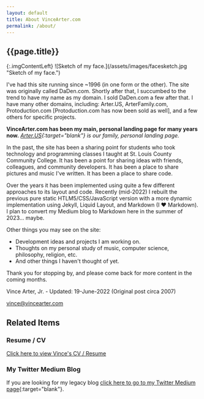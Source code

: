 ```yaml
---
layout: default
title: About VinceArter.com
permalink: /about/
---
```


## {{page.title}}

<article id="article" markdown=1>
{:.imgContentLeft}
![Sketch of my face.](/assets/images/facesketch.jpg "Sketch of my face.")

I've had this site running since ~1996 (in one form or the other). The site was originally called DaDen.com. Shortly after that, I succumbed to the trend to have my name as my domain. I sold DaDen.com a few after that. I have many other domains, including: Arter.US, ArterFamily.com, Protoduction.com [Protoduction.com has now been sold as well], and a few others for specific projects.

**VinceArter.com has been my main, personal landing page for many years now.** _[Arter.US](https://www.arter.us){:target="blank"} is our family, personal landing page._

In the past, the site has been a sharing point for students who took technology and programming classes I taught at St. Louis County Community College. It has been a point for sharing ideas with friends, colleagues, and community developers. It has been a place to share pictures and music I've written. It has been a place to share code.

Over the years it has been implemented using quite a few different approaches to its layout and code. Recently (mid-2022) I rebuilt the previous pure static HTLM5/CSS/JavaScript version with a more dynamic implementation using Jekyll, Liquid Layout, and Markdown (I ❤️ Markdown). I plan to convert my Medium blog to Markdown here in the summer of 2023... maybe.

Other things you may see on the site:
* Development ideas and projects I am working on.
* Thoughts on my personal study of music, computer science, philosophy, religion, etc.
* And other things I haven't thought of yet.

Thank you for stopping by, and please come back for more content in the coming months.

Vince Arter, Jr. - Updated: 19-June-2022 (Original post circa 2007)

[vince@vincearter.com](mailto:vince@vincearter.com)
</article>

<aside id="aside" markdown=1>

## Related Items
### Resume / CV
[Click here to view Vince's CV / Resume](/cv/)

### My Twitter Medium Blog
If you are looking for my legacy blog [click here to go to my Twitter Medium page](https://vinniedaarm.medium.com/){:target="blank"}.

</aside>
